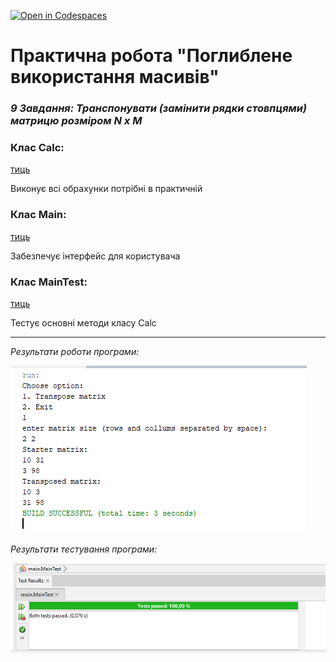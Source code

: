 [![Open in Codespaces](https://classroom.github.com/assets/launch-codespace-7f7980b617ed060a017424585567c406b6ee15c891e84e1186181d67ecf80aa0.svg)](https://classroom.github.com/open-in-codespaces?assignment_repo_id=14923324)
# Практична робота "Поглиблене використання масивів"
### *9 Завдання: Транспонувати (замінити рядки стовпцями) матрицю розміром N x M*

### Клас Calc:
[тиць](src/Calc.java)

Виконує всі обрахунки потрібні в практичній

### Клас Main:
[тиць](src/Main.java)

Забезпечує інтерфейс для користувача

### Клас MainTest:
[тиць](src/MainTest.java)

Тестує основні методи класу Calc

----
*Результати роботи програми:*

![](src/images/Result.png)

*Результати тестування програми:*

![](src/images/Test.png)
